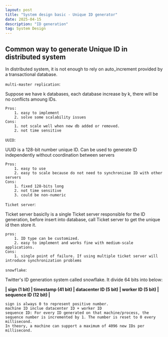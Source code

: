 ```yaml
---
layout: post
title: "System design basic - Unique ID generator"
date: 2025-04-15
description: "ID generation"
tag: System Design
---
```


## Common way to generate Unique ID in distributed system

In distributed system, it is not enough to rely on auto_increment provided by a transactional database.

`multi-master replication`: 

Suppose we have k databases, each database increase by k, there will be no conflicts amoung IDs.

```text
Pros:
    1. easy to implement
    2. solve some scalability issues
Cons:
    1. not scale well when new db added or removed.
    2. not time sensitive
```

`UUID`:

UUID is a 128-bit number unique ID. Can be used to generate ID independently without coordination between servers

```text
Pros:
    1. easy to use
    2. easy to scale because do not need to synchronizae ID with other servers
Cons:
    1. fixed 128-bits long
    2. not time sensitive
    3. could be non-numeric
```

`Ticket server`:

Ticket server basiclly is a single Ticket server responsible for the ID generation, before insert into database, call Ticket server to get the unique id then store it.

```text
pros:
    1. ID type can be customized.
    2. easy to implement and works fine with medium-scale applications.
Cons:
    1. single point of failure. If using multiple ticket server will introduce synchronization problems
```

`snowflake`:

Twitter's ID generation system called snowflake. It divide 64 bits into below:

**| sign (1 bit) | timestamp (41 bit) | datacenter ID (5 bit) | worker ID (5 bit) | sequence ID (12 bit) |**

```text
sign is always 0 to represent positive number.
machine ID inclue datacenter ID + worker ID
sequence ID: For every ID generated on that machine/process, the sequence number is incremented by 1. The number is reset to 0 every millisecond.
In theory, a machine can support a maximum of 4096 new IDs per millisecond.
```
